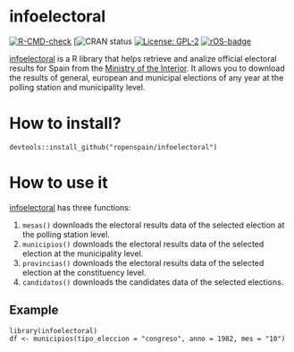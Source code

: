 # infoelectoral

<!-- badges: start -->
[![R-CMD-check](https://github.com/ropenspain/infoelectoral/workflows/R-CMD-check/badge.svg)](https://github.com/rOpenSpain/infoelectoral/actions)
[![CRAN status](https://www.r-pkg.org/badges/version/infoelectoral)
[![License: GPL-2](https://img.shields.io/badge/license-GPL--2-blue.svg)](https://cran.r-project.org/web/licenses/GPL-2)
[![rOS-badge](https://ropenspain.github.io/rostemplate/reference/figures/ropenspain-badge.svg)](https://ropenspain.es/)
<!-- badges: end -->

[infoelectoral](https://ropenspain.github.io/infoelectoral/) is a R library that helps retrieve and analize official electoral results for Spain from the [Ministry of the Interior](https://infoelectoral.interior.gob.es/opencms/es/inicio/). It allows you to download the results of general, european and municipal elections of any year at the polling station and municipality level. 


# How to install?

```
devtools::install_github("ropenspain/infoelectoral")
```

# How to use it
[infoelectoral](https://ropenspain.github.io/infoelectoral/) has three functions:

1. `mesas()` downloads the electoral results data of the selected election at the polling station level.
2. `municipios()` downloads the electoral results data of the selected election at the municipality level.
3. `provincias()` downloads the electoral results data of the selected election at the constituency level.
4. `candidatos()` downloads the candidates data of the selected elections. 

## Example

```
library(infoelectoral)
df <- municipios(tipo_eleccion = "congreso", anno = 1982, mes = "10")

```

